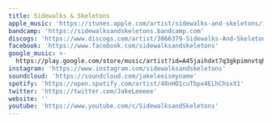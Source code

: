 ```yaml
---
title: Sidewalks & Skeletons
apple_music: 'https://itunes.apple.com/artist/sidewalks-and-skeletons/id678419002'
bandcamp: 'https://sidewalksandskeletons.bandcamp.com'
discogs: 'https://www.discogs.com/artist/3066379-Sidewalks-And-Skeletons'
facebook: 'https://www.facebook.com/sidewalksandskeletons'
google_music: >-
  https://play.google.com/store/music/artist?id=A45jaihdxt7q3gkpimnvtqhranu
instagram: 'https://www.instagram.com/sidewalksandskeletons'
soundcloud: 'https://soundcloud.com/jakeleeismyname'
spotify: 'https://open.spotify.com/artist/48nHO1cuTbpx4ELhChsxX1'
twitter: 'https://twitter.com/JakeLeeeee'
website: ''
youtube: 'https://www.youtube.com/c/SidewalksandSkeletons'
---
```

